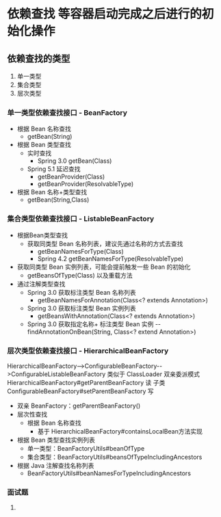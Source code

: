 # 依赖查找 等容器启动完成之后进行的初始化操作
 ## 依赖查找的类型
 1. 单一类型
 2. 集合类型 
 3. 层次类型 
### 单一类型依赖查找接口 - BeanFactory
  - 根据 Bean 名称查找
    - getBean(String)
  - 根据 Bean 类型查找
    - 实时查找  
      - Spring 3.0 getBean(Class)
    - Spring 5.1 延迟查找
      - getBeanProvider(Class)
      - getBeanProvider(ResolvableType)
   - 根据 Bean 名称+类型查找
     - getBean(String,Class)
### 集合类型依赖查找接口 - ListableBeanFactory
  - 根据Bean类型查找
    - 获取同类型 Bean 名称列表，建议先通过名称的方式去查找
      - getBeanNamesForType(Class)
      - Spring 4.2 getBeanNamesForType(ResolvableType)
  - 获取同类型 Bean 实例列表，可能会提前触发一些 Bean 的初始化
    - getBeansOfType(Class) 以及重载方法
  - 通过注解类型查找
    - Spring 3.0 获取标注类型 Bean 名称列表
      - getBeanNamesForAnnotation(Class<? extends Annotation>)
    - Spring 3.0 获取标注类型 Bean 实例列表
      - getBeansWithAnnotation(Class<? extends Annotation>)
    - Spring 3.0 获取指定名称+ 标注类型 Bean 实例
     -- findAnnotationOnBean(String, Class<? extend Annotation>)
### 层次类型依赖查找接口 - HierarchicalBeanFactory  
HierarchicalBeanFactory-->ConfigurableBeanFactory-->ConfigurableListableBeanFactory 类似于 ClassLoader 双亲委派模式  
HierarchicalBeanFactory#getParentBeanFactory  读
子类ConfigurableBeanFactory#setParentBeanFactory  写
  - 双亲 BeanFactory：getParentBeanFactory()
  - 层次性查找
    - 根据 Bean 名称查找
      - 基于 HierarchicalBeanFactory#containsLocalBean方法实现
  - 根据 Bean 类型查找实例列表
    - 单一类型：BeanFactoryUtils#beanOfType
    - 集合类型：BeanFactoryUtils#beansOfTypeIncludingAncestors
  - 根据 Java 注解查找名称列表
    - BeanFactoryUtils#beanNamesForTypeIncludingAncestors
    
### 面试题
1. 
 


 